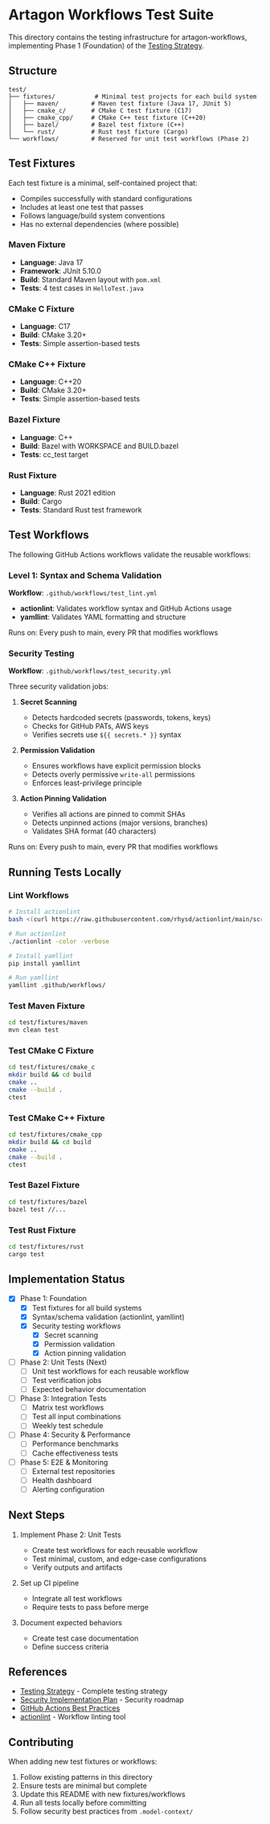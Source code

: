 # Artagon Workflows Test Suite

This directory contains the testing infrastructure for artagon-workflows, implementing Phase 1 (Foundation) of the [Testing Strategy](../.model-context/TESTING_STRATEGY.md).

## Structure

```
test/
├── fixtures/           # Minimal test projects for each build system
│   ├── maven/         # Maven test fixture (Java 17, JUnit 5)
│   ├── cmake_c/       # CMake C test fixture (C17)
│   ├── cmake_cpp/     # CMake C++ test fixture (C++20)
│   ├── bazel/         # Bazel test fixture (C++)
│   └── rust/          # Rust test fixture (Cargo)
└── workflows/         # Reserved for unit test workflows (Phase 2)
```

## Test Fixtures

Each test fixture is a minimal, self-contained project that:
- Compiles successfully with standard configurations
- Includes at least one test that passes
- Follows language/build system conventions
- Has no external dependencies (where possible)

### Maven Fixture
- **Language**: Java 17
- **Framework**: JUnit 5.10.0
- **Build**: Standard Maven layout with `pom.xml`
- **Tests**: 4 test cases in `HelloTest.java`

### CMake C Fixture
- **Language**: C17
- **Build**: CMake 3.20+
- **Tests**: Simple assertion-based tests

### CMake C++ Fixture
- **Language**: C++20
- **Build**: CMake 3.20+
- **Tests**: Simple assertion-based tests

### Bazel Fixture
- **Language**: C++
- **Build**: Bazel with WORKSPACE and BUILD.bazel
- **Tests**: cc_test target

### Rust Fixture
- **Language**: Rust 2021 edition
- **Build**: Cargo
- **Tests**: Standard Rust test framework

## Test Workflows

The following GitHub Actions workflows validate the reusable workflows:

### Level 1: Syntax and Schema Validation

**Workflow**: `.github/workflows/test_lint.yml`

- **actionlint**: Validates workflow syntax and GitHub Actions usage
- **yamllint**: Validates YAML formatting and structure

Runs on: Every push to main, every PR that modifies workflows

### Security Testing

**Workflow**: `.github/workflows/test_security.yml`

Three security validation jobs:

1. **Secret Scanning**
   - Detects hardcoded secrets (passwords, tokens, keys)
   - Checks for GitHub PATs, AWS keys
   - Verifies secrets use `${{ secrets.* }}` syntax

2. **Permission Validation**
   - Ensures workflows have explicit permission blocks
   - Detects overly permissive `write-all` permissions
   - Enforces least-privilege principle

3. **Action Pinning Validation**
   - Verifies all actions are pinned to commit SHAs
   - Detects unpinned actions (major versions, branches)
   - Validates SHA format (40 characters)

Runs on: Every push to main, every PR that modifies workflows

## Running Tests Locally

### Lint Workflows
```bash
# Install actionlint
bash <(curl https://raw.githubusercontent.com/rhysd/actionlint/main/scripts/download-actionlint.bash)

# Run actionlint
./actionlint -color -verbose

# Install yamllint
pip install yamllint

# Run yamllint
yamllint .github/workflows/
```

### Test Maven Fixture
```bash
cd test/fixtures/maven
mvn clean test
```

### Test CMake C Fixture
```bash
cd test/fixtures/cmake_c
mkdir build && cd build
cmake ..
cmake --build .
ctest
```

### Test CMake C++ Fixture
```bash
cd test/fixtures/cmake_cpp
mkdir build && cd build
cmake ..
cmake --build .
ctest
```

### Test Bazel Fixture
```bash
cd test/fixtures/bazel
bazel test //...
```

### Test Rust Fixture
```bash
cd test/fixtures/rust
cargo test
```

## Implementation Status

- [x] Phase 1: Foundation
  - [x] Test fixtures for all build systems
  - [x] Syntax/schema validation (actionlint, yamllint)
  - [x] Security testing workflows
    - [x] Secret scanning
    - [x] Permission validation
    - [x] Action pinning validation

- [ ] Phase 2: Unit Tests (Next)
  - [ ] Unit test workflows for each reusable workflow
  - [ ] Test verification jobs
  - [ ] Expected behavior documentation

- [ ] Phase 3: Integration Tests
  - [ ] Matrix test workflows
  - [ ] Test all input combinations
  - [ ] Weekly test schedule

- [ ] Phase 4: Security & Performance
  - [ ] Performance benchmarks
  - [ ] Cache effectiveness tests

- [ ] Phase 5: E2E & Monitoring
  - [ ] External test repositories
  - [ ] Health dashboard
  - [ ] Alerting configuration

## Next Steps

1. Implement Phase 2: Unit Tests
   - Create test workflows for each reusable workflow
   - Test minimal, custom, and edge-case configurations
   - Verify outputs and artifacts

2. Set up CI pipeline
   - Integrate all test workflows
   - Require tests to pass before merge

3. Document expected behaviors
   - Create test case documentation
   - Define success criteria

## References

- [Testing Strategy](../.model-context/TESTING_STRATEGY.md) - Complete testing strategy
- [Security Implementation Plan](../.model-context/SECURITY_IMPLEMENTATION_PLAN.md) - Security roadmap
- [GitHub Actions Best Practices](https://docs.github.com/en/actions/learn-github-actions/workflow-syntax-for-github-actions)
- [actionlint](https://github.com/rhysd/actionlint) - Workflow linting tool

## Contributing

When adding new test fixtures or workflows:

1. Follow existing patterns in this directory
2. Ensure tests are minimal but complete
3. Update this README with new fixtures/workflows
4. Run all tests locally before committing
5. Follow security best practices from `.model-context/`
